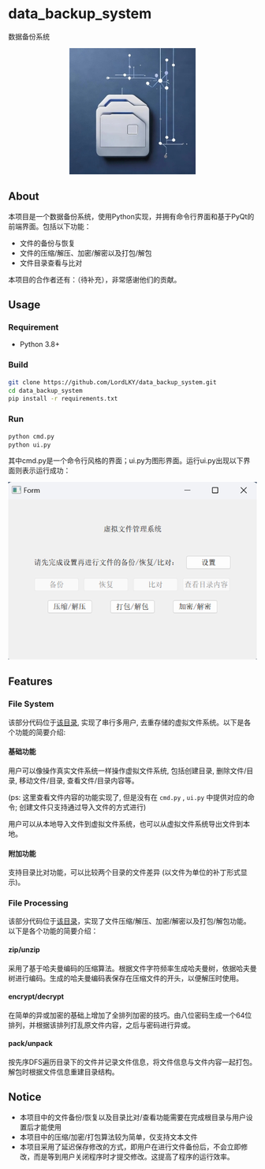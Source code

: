 # data_backup_system
数据备份系统

<div align=center>
<img src="https://github.com/LordLKY/data_backup_system/blob/main/asset/3.jpg">
</div>

## About

本项目是一个数据备份系统，使用Python实现，并拥有命令行界面和基于PyQt的前端界面。包括以下功能：

- 文件的备份与恢复
- 文件的压缩/解压、加密/解密以及打包/解包
- 文件目录查看与比对

本项目的合作者还有：（待补充），非常感谢他们的贡献。

## Usage

### Requirement

- Python 3.8+

### Build

```bash
git clone https://github.com/LordLKY/data_backup_system.git
cd data_backup_system
pip install -r requirements.txt
```

### Run

```bash
python cmd.py
python ui.py
```

其中cmd.py是一个命令行风格的界面；ui.py为图形界面。运行ui.py出现以下界面则表示运行成功：

<div align=center>
<img src="https://github.com/LordLKY/data_backup_system/blob/main/asset/2.png">
</div>

## Features

### File System

该部分代码位于[该目录](https://github.com/LordLKY/data_backup_system/tree/main/file_system), 实现了串行多用户, 去重存储的虚拟文件系统。以下是各个功能的简要介绍:

#### 基础功能

用户可以像操作真实文件系统一样操作虚拟文件系统, 包括创建目录, 删除文件/目录, 移动文件/目录, 查看文件/目录内容等。

(ps: 这里查看文件内容的功能实现了, 但是没有在 `cmd.py` , `ui.py` 中提供对应的命令; 创建文件只支持通过导入文件的方式进行)

用户可以从本地导入文件到虚拟文件系统，也可以从虚拟文件系统导出文件到本地。

#### 附加功能

支持目录比对功能，可以比较两个目录的文件差异 (以文件为单位的补丁形式显示)。

### File Processing

该部分代码位于[该目录](https://github.com/LordLKY/data_backup_system/tree/main/file_process)，实现了文件压缩/解压、加密/解密以及打包/解包功能。以下是各个功能的简要介绍：

#### zip/unzip

采用了基于哈夫曼编码的压缩算法。根据文件字符频率生成哈夫曼树，依据哈夫曼树进行编码。生成的哈夫曼编码表保存在压缩文件的开头，以便解压时使用。

#### encrypt/decrypt

在简单的异或加密的基础上增加了全排列加密的技巧。由八位密码生成一个64位排列，并根据该排列打乱原文件内容，之后与密码进行异或。

#### pack/unpack

按先序DFS遍历目录下的文件并记录文件信息，将文件信息与文件内容一起打包。解包时根据文件信息重建目录结构。

## Notice

- 本项目中的文件备份/恢复以及目录比对/查看功能需要在完成根目录与用户设置后才能使用
- 本项目中的压缩/加密/打包算法较为简单，仅支持文本文件
- 本项目采用了延迟保存修改的方式，即用户在进行文件备份后，不会立即修改，而是等到用户关闭程序时才提交修改。这提高了程序的运行效率。